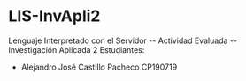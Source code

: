 # LIS-InvApli2
Lenguaje Interpretado con el Servidor -- Actividad Evaluada -- Investigación Aplicada 2 
Estudiantes:
- Alejandro José Castillo Pacheco     CP190719
